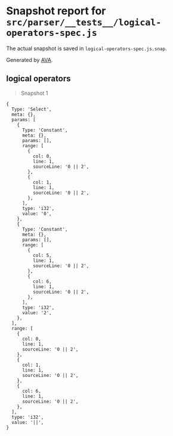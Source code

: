 # Snapshot report for `src/parser/__tests__/logical-operators-spec.js`

The actual snapshot is saved in `logical-operators-spec.js.snap`.

Generated by [AVA](https://ava.li).

## logical operators

> Snapshot 1

    {
      Type: 'Select',
      meta: {},
      params: [
        {
          Type: 'Constant',
          meta: {},
          params: [],
          range: [
            {
              col: 0,
              line: 1,
              sourceLine: '0 || 2',
            },
            {
              col: 1,
              line: 1,
              sourceLine: '0 || 2',
            },
          ],
          type: 'i32',
          value: '0',
        },
        {
          Type: 'Constant',
          meta: {},
          params: [],
          range: [
            {
              col: 5,
              line: 1,
              sourceLine: '0 || 2',
            },
            {
              col: 6,
              line: 1,
              sourceLine: '0 || 2',
            },
          ],
          type: 'i32',
          value: '2',
        },
      ],
      range: [
        {
          col: 0,
          line: 1,
          sourceLine: '0 || 2',
        },
        {
          col: 1,
          line: 1,
          sourceLine: '0 || 2',
        },
        {
          col: 6,
          line: 1,
          sourceLine: '0 || 2',
        },
      ],
      type: 'i32',
      value: '||',
    }
